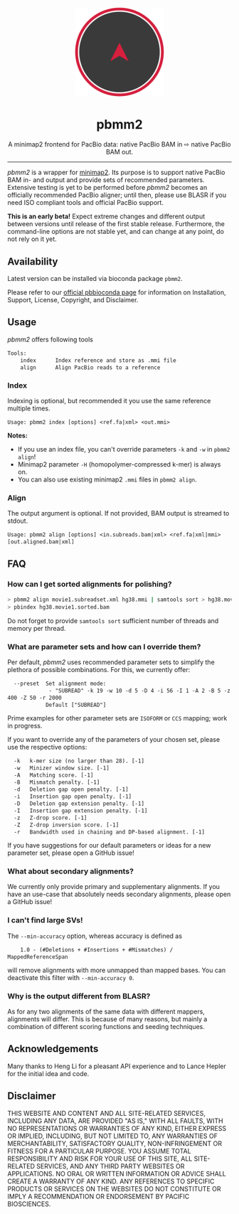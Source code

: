 <h1 align="center"><img width="200px" src="img/pbmm2.png"/></h1>
<h1 align="center">pbmm2</h1>
<p align="center">A minimap2 frontend for PacBio data:
native PacBio BAM in ⇨ native PacBio BAM out.</p>

***

_pbmm2_ is a wrapper for [minimap2](https://github.com/lh3/minimap2).
Its purpose is to support native PacBio BAM in- and output and provide sets of
recommended parameters. Extensive testing is yet to be performed before _pbmm2_
becomes an officially recommended PacBio aligner; until then, please use BLASR
if you need ISO compliant tools and official PacBio support.

**This is an early beta!** Expect extreme changes and different output between
versions until release of the first stable release.
Furthermore, the command-line options are not stable yet,
and can change at any point, do not rely on it yet.

## Availability
Latest version can be installed via bioconda package `pbmm2`.

Please refer to our [official pbbioconda page](https://github.com/PacificBiosciences/pbbioconda)
for information on Installation, Support, License, Copyright, and Disclaimer.

## Usage
_pbmm2_ offers following tools

```
Tools:
    index      Index reference and store as .mmi file
    align      Align PacBio reads to a reference
```

### Index
Indexing is optional, but recommended it you use the same reference multiple times.
```
Usage: pbmm2 index [options] <ref.fa|xml> <out.mmi>
```

**Notes:**
 - If you use an index file, you can't override parameters `-k` and `-w` in `pbmm2 align`!
 - Minimap2 parameter `-H` (homopolymer-compressed k-mer) is always on.
 - You can also use existing minimap2 `.mmi` files in `pbmm2 align`.

### Align
The output argument is optional. If not provided, BAM output is streamed to stdout.
```
Usage: pbmm2 align [options] <in.subreads.bam|xml> <ref.fa|xml|mmi> [out.aligned.bam|xml]
```

## FAQ
### How can I get sorted alignments for polishing?
```sh
> pbmm2 align movie1.subreadset.xml hg38.mmi | samtools sort > hg38.movie1.sorted.bam
> pbindex hg38.movie1.sorted.bam
```
Do not forget to provide `samtools sort` sufficient number of threads and memory
per thread.

### What are parameter sets and how can I override them?
Per default, _pbmm2_ uses recommended parameter sets to simplify the plethora
of possible combinations. For this, we currently offer:

```
  --preset  Set alignment mode:
             - "SUBREAD" -k 19 -w 10 -d 5 -D 4 -i 56 -I 1 -A 2 -B 5 -z 400 -Z 50 -r 2000
            Default ["SUBREAD"]
```

Prime examples for other parameter sets are
`ISOFORM` or `CCS` mapping; work in progress.

If you want to override any of the parameters of your chosen set,
please use the respective options:

```
  -k   k-mer size (no larger than 28). [-1]
  -w   Minizer window size. [-1]
  -A   Matching score. [-1]
  -B   Mismatch penalty. [-1]
  -d   Deletion gap open penalty. [-1]
  -i   Insertion gap open penalty. [-1]
  -D   Deletion gap extension penalty. [-1]
  -I   Insertion gap extension penalty. [-1]
  -z   Z-drop score. [-1]
  -Z   Z-drop inversion score. [-1]
  -r   Bandwidth used in chaining and DP-based alignment. [-1]
```

If you have suggestions for our default parameters or ideas for a new
parameter set, please open a GitHub issue!

### What about secondary alignments?
We currently only provide primary and supplementary alignments. If you have an
use-case that absolutely needs secondary alignments, please open a GitHub issue!

### I can't find large SVs!
The `--min-accuracy` option, whereas accuracy is defined as

```
    1.0 - (#Deletions + #Insertions + #Mismatches) / MappedReferenceSpan
```

will remove alignments with more unmapped than mapped bases.
You can deactivate this filter with `--min-accuracy 0`.

### Why is the output different from BLASR?
As for any two alignments of the same data with different mappers, alignments
will differ. This is because of many reasons, but mainly a combination of
different scoring functions and seeding techniques.

## Acknowledgements
Many thanks to Heng Li for a pleasant API experience and
to Lance Hepler for the initial idea and code.

## Disclaimer
THIS WEBSITE AND CONTENT AND ALL SITE-RELATED SERVICES, INCLUDING ANY DATA, ARE PROVIDED "AS IS," WITH ALL FAULTS, WITH NO REPRESENTATIONS OR WARRANTIES OF ANY KIND, EITHER EXPRESS OR IMPLIED, INCLUDING, BUT NOT LIMITED TO, ANY WARRANTIES OF MERCHANTABILITY, SATISFACTORY QUALITY, NON-INFRINGEMENT OR FITNESS FOR A PARTICULAR PURPOSE. YOU ASSUME TOTAL RESPONSIBILITY AND RISK FOR YOUR USE OF THIS SITE, ALL SITE-RELATED SERVICES, AND ANY THIRD PARTY WEBSITES OR APPLICATIONS. NO ORAL OR WRITTEN INFORMATION OR ADVICE SHALL CREATE A WARRANTY OF ANY KIND. ANY REFERENCES TO SPECIFIC PRODUCTS OR SERVICES ON THE WEBSITES DO NOT CONSTITUTE OR IMPLY A RECOMMENDATION OR ENDORSEMENT BY PACIFIC BIOSCIENCES.
